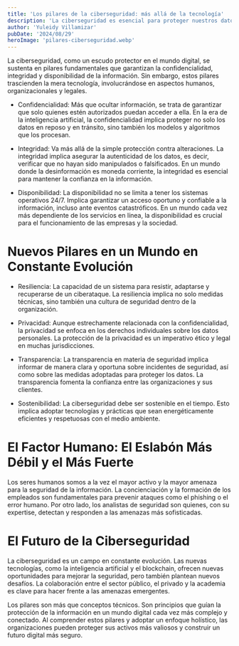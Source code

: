 ```yaml
---
title: 'Los pilares de la ciberseguridad: más allá de la tecnología'
description: 'La ciberseguridad es esencial para proteger nuestros datos en un mundo cada vez más conectado y requiere un enfoque integral que incluya tecnología, personas y procesos.'
author: 'Yuleidy Villamizar'
pubDate: '2024/08/29'
heroImage: 'pilares-ciberseguridad.webp'
---
```


La ciberseguridad, como un escudo protector en el mundo digital, se sustenta en pilares fundamentales que garantizan la confidencialidad, integridad y disponibilidad de la información. Sin embargo, estos pilares trascienden la mera tecnología, involucrándose en aspectos humanos, organizacionales y legales.

* Confidencialidad: Más que ocultar información, se trata de garantizar que solo quienes estén autorizados puedan acceder a ella. En la era de la inteligencia artificial, la confidencialidad implica proteger no solo los datos en reposo y en tránsito, sino también los modelos y algoritmos que los procesan.

* Integridad: Va más allá de la simple protección contra alteraciones. La integridad implica asegurar la autenticidad de los datos, es decir, verificar que no hayan sido manipulados o falsificados. En un mundo donde la desinformación es moneda corriente, la integridad es esencial para mantener la confianza en la información.

* Disponibilidad: La disponibilidad no se limita a tener los sistemas operativos 24/7. Implica garantizar un acceso oportuno y confiable a la información, incluso ante eventos catastróficos. En un mundo cada vez más dependiente de los servicios en línea, la disponibilidad es crucial para el funcionamiento de las empresas y la sociedad.

# Nuevos Pilares en un Mundo en Constante Evolución

* Resiliencia: La capacidad de un sistema para resistir, adaptarse y recuperarse de un ciberataque. La resiliencia implica no solo medidas técnicas, sino también una cultura de seguridad dentro de la organización.

* Privacidad: Aunque estrechamente relacionada con la confidencialidad, la privacidad se enfoca en los derechos individuales sobre los datos personales. La protección de la privacidad es un imperativo ético y legal en muchas jurisdicciones.

* Transparencia: La transparencia en materia de seguridad implica informar de manera clara y oportuna sobre incidentes de seguridad, así como sobre las medidas adoptadas para proteger los datos. La transparencia fomenta la confianza entre las organizaciones y sus clientes.

* Sostenibilidad: La ciberseguridad debe ser sostenible en el tiempo. Esto implica adoptar tecnologías y prácticas que sean energéticamente eficientes y respetuosas con el medio ambiente.

# El Factor Humano: El Eslabón Más Débil y el Más Fuerte

Los seres humanos somos a la vez el mayor activo y la mayor amenaza para la seguridad de la información. La concienciación y la formación de los empleados son fundamentales para prevenir ataques como el phishing o el error humano. Por otro lado, los analistas de seguridad son quienes, con su expertise, detectan y responden a las amenazas más sofisticadas.

# El Futuro de la Ciberseguridad

La ciberseguridad es un campo en constante evolución. Las nuevas tecnologías, como la inteligencia artificial y el blockchain, ofrecen nuevas oportunidades para mejorar la seguridad, pero también plantean nuevos desafíos. La colaboración entre el sector público, el privado y la academia es clave para hacer frente a las amenazas emergentes.

Los pilares son más que conceptos técnicos. Son principios que guían la protección de la información en un mundo digital cada vez más complejo y conectado. Al comprender estos pilares y adoptar un enfoque holístico, las organizaciones pueden proteger sus activos más valiosos y construir un futuro digital más seguro.
